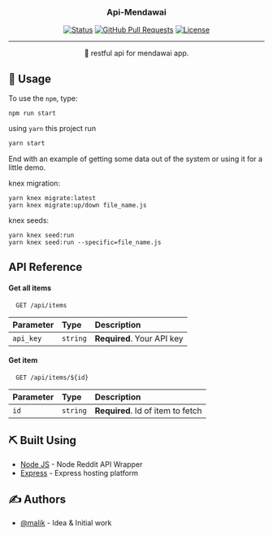 
<h3 align="center">Api-Mendawai</h3>

<div align="center">

[![Status](https://img.shields.io/badge/status-active-success.svg)]()
[![GitHub Pull Requests](https://img.shields.io/github/issues-pr/kylelobo/The-Documentation-Compendium.svg)](https://github.com/kylelobo/The-Documentation-Compendium/pulls)
[![License](https://img.shields.io/badge/license-MIT-blue.svg)](/LICENSE)

</div>

---

<p align="center"> 🤖 restful api for mendawai app.
    <br> 
</p>


## 🎈 Usage <a name = "usage"></a>

To use the `npm`, type:

```
npm run start
```

using `yarn` this project run

```bash
yarn start
```


End with an example of getting some data out of the system or using it for a little demo.

knex migration:
```
yarn knex migrate:latest
yarn knex migrate:up/down file_name.js
```

knex seeds:
```
yarn knex seed:run
yarn knex seed:run --specific=file_name.js
```

## API Reference

#### Get all items

```http
  GET /api/items
```

| Parameter | Type     | Description                |
| :-------- | :------- | :------------------------- |
| `api_key` | `string` | **Required**. Your API key |

#### Get item

```http
  GET /api/items/${id}
```

| Parameter | Type     | Description                       |
| :-------- | :------- | :-------------------------------- |
| `id`      | `string` | **Required**. Id of item to fetch |


## ⛏️ Built Using <a name = "built_using"></a>

- [Node JS](https://praw.readthedocs.io/en/latest/) - Node Reddit API Wrapper
- [Express](https://www.heroku.com/) - Express hosting platform

## ✍️ Authors <a name = "authors"></a>

- [@malik](https://github.com/kylelobo) - Idea & Initial work

